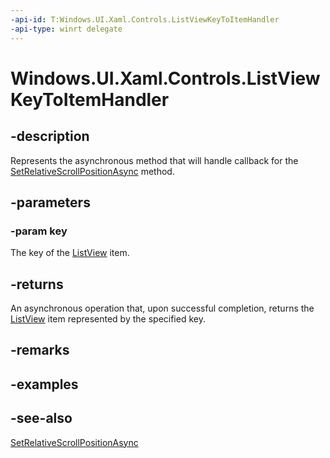 ```yaml
---
-api-id: T:Windows.UI.Xaml.Controls.ListViewKeyToItemHandler
-api-type: winrt delegate
---
```

<!-- Delegate syntax.
public delegate Windows.Foundation.IAsyncOperation<object> ListViewKeyToItemHandler(System.String key)
-->
# Windows.UI.Xaml.Controls.ListViewKeyToItemHandler

## -description
Represents the asynchronous method that will handle callback for the [SetRelativeScrollPositionAsync](listviewpersistencehelper_setrelativescrollpositionasync_2138322716.md) method.



## -parameters
### -param key
The key of the [ListView](listview.md) item.

## -returns
An asynchronous operation that, upon successful completion, returns the [ListView](listview.md) item represented by the specified key.

## -remarks

## -examples

## -see-also
[SetRelativeScrollPositionAsync](listviewpersistencehelper_setrelativescrollpositionasync_2138322716.md)
